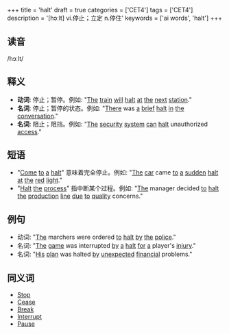 +++
title = 'halt'
draft = true
categories = ['CET4']
tags = ['CET4']
description = '[hɔːlt] vi.停止；立定 n.停住'
keywords = ['ai words', 'halt']
+++

## 读音
/hɔːlt/

## 释义
- **动词**: 停止；暂停。例如: "[The](/post/the/) [train](/post/train/) [will](/post/will/) [halt](/post/halt/) [at](/post/at/) [the](/post/the/) [next](/post/next/) [station](/post/station/)."
- **名词**: 停止；暂停的状态。例如: "[There](/post/there/) was [a](/post/a/) [brief](/post/brief/) [halt](/post/halt/) [in](/post/in/) [the](/post/the/) [conversation](/post/conversation/)."
- **名词**: 阻止；阻挡。例如: "[The](/post/the/) [security](/post/security/) [system](/post/system/) [can](/post/can/) [halt](/post/halt/) unauthorized [access](/post/access/)."

## 短语
- "[Come](/post/come/) [to](/post/to/) [a](/post/a/) [halt](/post/halt/)" 意味着完全停止。例如: "[The](/post/the/) [car](/post/car/) came [to](/post/to/) [a](/post/a/) [sudden](/post/sudden/) [halt](/post/halt/) [at](/post/at/) [the](/post/the/) [red](/post/red/) [light](/post/light/)."
- "[Halt](/post/halt/) [the](/post/the/) [process](/post/process/)" 指中断某个过程。例如: "[The](/post/the/) manager decided [to](/post/to/) [halt](/post/halt/) [the](/post/the/) [production](/post/production/) [line](/post/line/) [due](/post/due/) [to](/post/to/) [quality](/post/quality/) concerns."

## 例句
- 动词: "[The](/post/the/) marchers were ordered [to](/post/to/) [halt](/post/halt/) [by](/post/by/) [the](/post/the/) [police](/post/police/)."
- 名词: "[The](/post/the/) [game](/post/game/) was interrupted [by](/post/by/) [a](/post/a/) [halt](/post/halt/) [for](/post/for/) [a](/post/a/) player's [injury](/post/injury/)."
- 名词: "[His](/post/his/) [plan](/post/plan/) was halted [by](/post/by/) [unexpected](/post/unexpected/) [financial](/post/financial/) problems."

## 同义词
- [Stop](/post/stop/)
- [Cease](/post/cease/)
- [Break](/post/break/)
- [Interrupt](/post/interrupt/)
- [Pause](/post/pause/)
